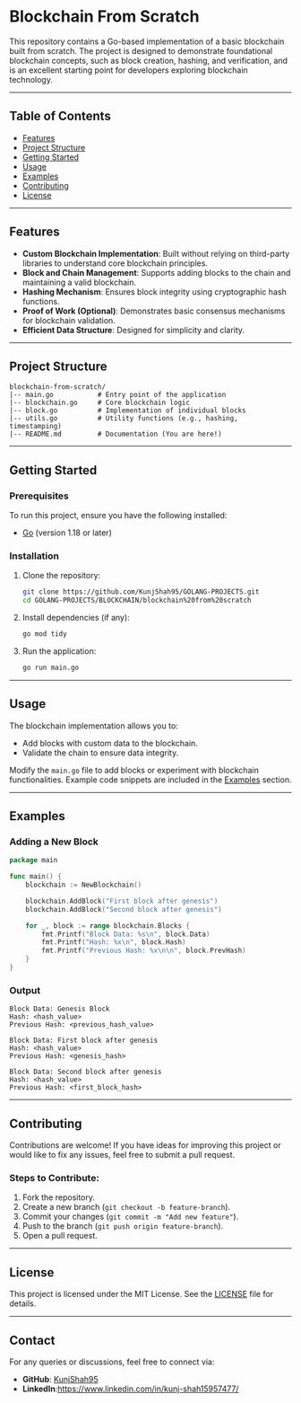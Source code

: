 # Blockchain From Scratch

This repository contains a Go-based implementation of a basic blockchain built from scratch. The project is designed to demonstrate foundational blockchain concepts, such as block creation, hashing, and verification, and is an excellent starting point for developers exploring blockchain technology.

---

## Table of Contents

- [Features](#features)
- [Project Structure](#project-structure)
- [Getting Started](#getting-started)
- [Usage](#usage)
- [Examples](#examples)
- [Contributing](#contributing)
- [License](#license)

---

## Features

- **Custom Blockchain Implementation**: Built without relying on third-party libraries to understand core blockchain principles.
- **Block and Chain Management**: Supports adding blocks to the chain and maintaining a valid blockchain.
- **Hashing Mechanism**: Ensures block integrity using cryptographic hash functions.
- **Proof of Work (Optional)**: Demonstrates basic consensus mechanisms for blockchain validation.
- **Efficient Data Structure**: Designed for simplicity and clarity.

---

## Project Structure

```plaintext
blockchain-from-scratch/
|-- main.go           # Entry point of the application
|-- blockchain.go     # Core blockchain logic
|-- block.go          # Implementation of individual blocks
|-- utils.go          # Utility functions (e.g., hashing, timestamping)
|-- README.md         # Documentation (You are here!)
```

---

## Getting Started

### Prerequisites

To run this project, ensure you have the following installed:

- [Go](https://golang.org/) (version 1.18 or later)

### Installation

1. Clone the repository:

   ```bash
   git clone https://github.com/KunjShah95/GOLANG-PROJECTS.git
   cd GOLANG-PROJECTS/BLOCKCHAIN/blockchain%20from%20scratch
   ```

2. Install dependencies (if any):

   ```bash
   go mod tidy
   ```

3. Run the application:

   ```bash
   go run main.go
   ```

---

## Usage

The blockchain implementation allows you to:

- Add blocks with custom data to the blockchain.
- Validate the chain to ensure data integrity.

Modify the `main.go` file to add blocks or experiment with blockchain functionalities. Example code snippets are included in the [Examples](#examples) section.

---

## Examples

### Adding a New Block

```go
package main

func main() {
    blockchain := NewBlockchain()

    blockchain.AddBlock("First block after genesis")
    blockchain.AddBlock("Second block after genesis")

    for _, block := range blockchain.Blocks {
        fmt.Printf("Block Data: %s\n", block.Data)
        fmt.Printf("Hash: %x\n", block.Hash)
        fmt.Printf("Previous Hash: %x\n\n", block.PrevHash)
    }
}
```

### Output

```plaintext
Block Data: Genesis Block
Hash: <hash_value>
Previous Hash: <previous_hash_value>

Block Data: First block after genesis
Hash: <hash_value>
Previous Hash: <genesis_hash>

Block Data: Second block after genesis
Hash: <hash_value>
Previous Hash: <first_block_hash>
```

---

## Contributing

Contributions are welcome! If you have ideas for improving this project or would like to fix any issues, feel free to submit a pull request.

### Steps to Contribute:

1. Fork the repository.
2. Create a new branch (`git checkout -b feature-branch`).
3. Commit your changes (`git commit -m "Add new feature"`).
4. Push to the branch (`git push origin feature-branch`).
5. Open a pull request.

---

## License

This project is licensed under the MIT License. See the [LICENSE](https://github.com/KunjShah95/GOLANG-PROJECTS/blob/main/LICENSE) file for details.

---

## Contact

For any queries or discussions, feel free to connect via:

- **GitHub**: [KunjShah95](https://github.com/KunjShah95)
- **LinkedIn**:https://www.linkedin.com/in/kunj-shah15957477/
